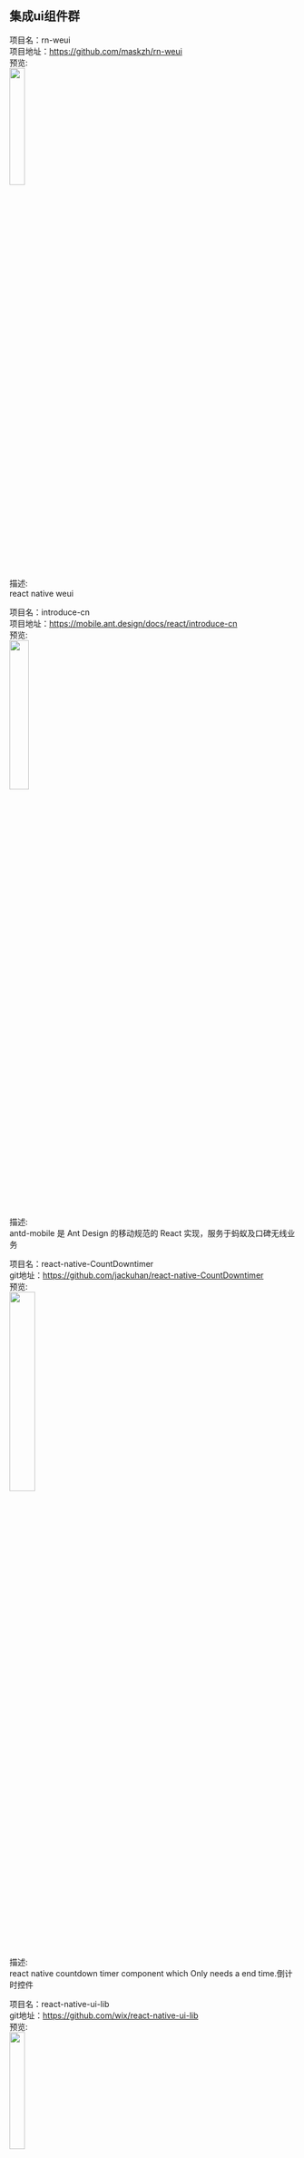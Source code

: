 ## 集成ui组件群<br>



项目名：rn-weui<br>
项目地址：https://github.com/maskzh/rn-weui<br>
预览:<br>
<img src="https://camo.githubusercontent.com/773e6184a6edb25462d800134f1624effed6a473/687474703a2f2f656c6c696f74742e62302e7570616979756e2e636f6d2f696d672f3761316335313438393321736d" width="23%"/>
<br>
描述:<br>
react native weui
<br>

项目名：introduce-cn<br>
项目地址：https://mobile.ant.design/docs/react/introduce-cn<br>
预览:<br>
<img src="https://zos.alipayobjects.com/rmsportal/wIjMDnsrDoPPcIV.png" width="26%"/>
<br>
描述:<br>
antd-mobile 是 Ant Design 的移动规范的 React 实现，服务于蚂蚁及口碑无线业务
<br>

项目名：react-native-CountDowntimer<br>
git地址：https://github.com/jackuhan/react-native-CountDowntimer<br>
预览:<br>
<img src="https://github.com/jackuhan/react-native-CountDowntimer/raw/master/art.png" width="30%"/>
<br>
描述:<br>
react native countdown timer component which Only needs a end time.倒计时控件
<br>

项目名：react-native-ui-lib<br>
git地址：https://github.com/wix/react-native-ui-lib<br>
预览:<br>
<img src="https://cloud.githubusercontent.com/assets/1780255/24791489/f5db80f4-1b82-11e7-8538-5a3388fb4345.png" width="23%"/>
<br>
描述:<br>
UI Components Library for React Native
<br>


项目名：react-native-material-kit<br>
git地址：https://github.com/xinthink/react-native-material-kit<br>
预览:<br>
<img src="https://cloud.githubusercontent.com/assets/390805/9288698/01e31432-4387-11e5-98e5-85b18471baeb.gif" width="38%"/>
<br>
描述:<br>
Bringing Material Design to React Native http://j.mp/rnmdk
<br>


项目名：react-native-credit-card-input<br>
git地址：https://github.com/sbycrosz/react-native-credit-card-input<br>
预览:<br>
<img src="https://github.com/sbycrosz/react-native-credit-card-input/raw/master/preview-android.gif?raw=true" width="25%"/>
<br>
描述:<br>
Easy, cross-platform credit-card input for your React Native Project! Start accepting payment 💰 in your app today
<br>
